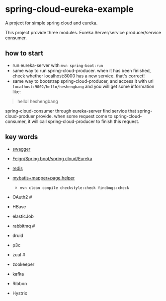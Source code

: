 # spring-cloud-eureka-example
A project for simple spring cloud and eureka.

This project provide three modules. Eureka Server/service producer/service consumer.


## how to start
- run eureka-server with `mvn spring-boot:run`
- same way to run spring-cloud-producer. when it has been finished, check whether localhost:8000 has a new service. that's correct!
- same way to bootstrap spring-cloud-producer, and access it with url `localhost:9002/hello/heshengbang` and you will get some information like:
> hello! heshengbang

spring-cloud-consumer through eureka-server find service that spring-cloud-produer provide. when some request come to spring-cloud-consumer, it will call spring-cloud-producer to finish this request.

## key words
- [swagger](https://github.com/heshengbang/spring-cloud-example/tree/master/swagger-example)
- [Feign/Spring boot/spring cloud/Eureka](https://github.com/heshengbang/spring-cloud-example/tree/master/feign-example)
- [redis](https://github.com/heshengbang/spring-cloud-example/tree/master/redis-example)
- [mybatis+mapper+page helper](https://github.com/heshengbang/spring-cloud-example/tree/master/mybatis-example)
	- `mvn clean compile checkstyle:check findbugs:check`
	
- OAuth2 #
- HBase
- elasticJob
- rabbitmq #
- druid
- p3c
- zuul #
- zookeeper
- kafka
- Ribbon
- Hystrix